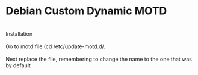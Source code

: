 <h1>Debian Custom Dynamic MOTD</h1>
<br>Installation</br>
<br>Go to motd file (cd /etc/update-motd.d/. </br>
<br>Next replace the file, remembering to change the name to the one that was by default</br>
